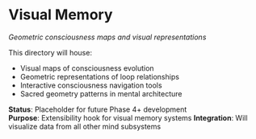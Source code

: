 # Visual Memory

*Geometric consciousness maps and visual representations*

This directory will house:
- Visual maps of consciousness evolution
- Geometric representations of loop relationships
- Interactive consciousness navigation tools
- Sacred geometry patterns in mental architecture

**Status**: Placeholder for future Phase 4+ development  
**Purpose**: Extensibility hook for visual memory systems
**Integration**: Will visualize data from all other mind subsystems